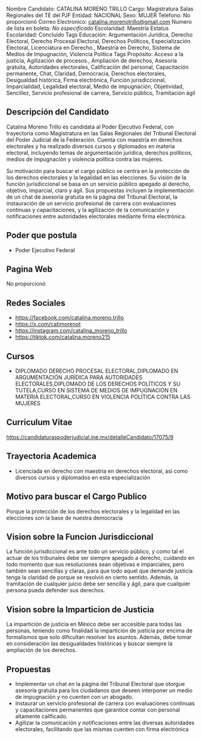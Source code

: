 Nombre Candidato: CATALINA MORENO TRILLO
Cargo: Magistratura Salas Regionales del TE del PJF
Entidad: NACIONAL
Sexo: MUJER
Telefono: No proporcionó
Correo Electronico: catalina.morenotrillo@gmail.com
Numero de lista en boleta: *No especificado*
Escolaridad: Maestría
Estatus Escolaridad: Concluido
Tags Educación: Argumentación Jurídica, Derecho Electoral, Derecho Procesal Electoral, Derechos Políticos, Especialización Electoral, Licenciatura en Derecho., Maestría en Derecho, Sistema de Medios de Impugnación, Violencia Política
Tags Propósito: Acceso a la justicia, Agilización de procesos., Ampliación de derechos, Asesoría gratuita, Autoridades electorales, Calificación del personal, Capacitación permanente, Chat, Claridad, Democracia, Derechos electorales, Desigualdad histórica, Firma electrónica, Función jurisdiccional, Imparcialidad, Legalidad electoral, Medio de impugnación, Objetividad, Sencillez, Servicio profesional de carrera, Servicio público, Tramitación ágil


## Descripción del Candidato 

Catalina Moreno Trillo es candidata al Poder Ejecutivo Federal, con trayectoria como Magistratura en las Salas Regionales del Tribunal Electoral del Poder Judicial de la Federación. Cuenta con maestría en derechos electorales y ha realizado diversos cursos y diplomados en materia electoral, incluyendo temas de argumentación jurídica, derechos políticos, medios de impugnación y violencia política contra las mujeres.

Su motivación para buscar el cargo público se centra en la protección de los derechos electorales y la legalidad en las elecciones. Su visión de la función jurisdiccional se basa en un servicio público apegado al derecho, objetivo, imparcial, claro y ágil.  Sus propuestas incluyen la implementación de un chat de asesoría gratuita en la página del Tribunal Electoral, la instauración de un servicio profesional de carrera con evaluaciones continuas y capacitaciones, y la agilización de la comunicación y notificaciones entre autoridades electorales mediante firma electrónica.


## Poder que postula

- Poder Ejecutivo Federal


## Pagina Web

No proporcionó


## Redes Sociales

- https://facebook.com/catalina.moreno.trillo
- https://x.com/catimorenot
- https://instagram.com/catalina_moreno_trillo
- https://tiktok.com/catalina.moreno215


## Cursos

- DIPLOMADO DERECHO PROCESAL ELECTORAL,DIPLOMADO EN ARGUMENTACIÓN JURÍDICA PARA AUTORIDADES ELECTORALES,DIPLOMADO DE LOS DERECHOS POLÍTICOS Y SU TUTELA,CURSO EN SISTEMA DE MEDIOS DE IMPUGNACIÓN EN MATERIA ELECTORAL,CURSO EN VIOLENCIA POLÍTICA CONTRA LAS MUJERES


## Curriculum Vitae

https://candidaturaspoderjudicial.ine.mx/detalleCandidato/17075/9


## Trayectoria Academica

- Licenciada en derecho con maestría en derechos electoral, así como diversos cursos y diplomados en esta especialización


## Motivo para buscar el Cargo Publico

Porque la protección de los derechos electorales y la legalidad en las elecciones son la base de nuestra democracia


## Vision sobre la Funcion Jurisdiccional

La función jurisdiccional es ante todo un servicio público, y como tal el actuar de los tribunales debe ser siempre apegado a derecho, cuidando en todo momento que sus resoluciones sean objetivas e imparciales, pero también sean sencillas y claras, para que todo aquel que demande justicia tenga la claridad de porque se resolvió en cierto sentido. Además, la tramitación de cualquier juicio debe ser sencilla y ágil, para que cualquier persona pueda defender sus derechos.


## Vision sobre la Imparticion de Justicia

La impartición de justicia en México debe ser accesible para todas las personas, teniendo como finalidad la impartición de justicia por encima de formalismos que solo dificultan resolver los asuntos. Además, debe tomar en consideración las desigualdades históricas y buscar siempre la ampliación de los derechos.


## Propuestas

- Implementar un chat en la página del Tribunal Electoral que otorgue asesoría gratuita para los ciudadanos que deseen interponer un medio de impugnación y no cuenten con un abogado.
- Instaurar un servicio profesional de carrera con evaluaciones continuas y capacitaciones permanentes que garantice contar con personal altamente calificado.
- Agilizar la comunicación y notificaciones entre las diversas autoridades electorales, facilitando que las mismas cuenten con firma electrónica

